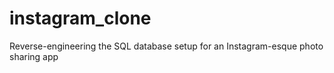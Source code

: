 # instagram_clone
Reverse-engineering the SQL database setup for an Instagram-esque photo sharing app
